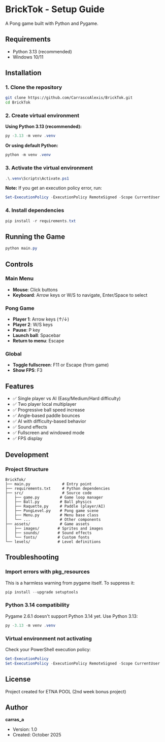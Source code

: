 # BrickTok - Setup Guide

A Pong game built with Python and Pygame.

## Requirements

- Python 3.13 (recommended)
- Windows 10/11

## Installation

### 1. Clone the repository

```bash
git clone https://github.com/CarrascoAlexis/BrickTok.git
cd BrickTok
```

### 2. Create virtual environment

**Using Python 3.13 (recommended):**
```powershell
py -3.13 -m venv .venv
```

**Or using default Python:**
```powershell
python -m venv .venv
```

### 3. Activate the virtual environment

```powershell
.\.venv\Scripts\Activate.ps1
```

**Note:** If you get an execution policy error, run:
```powershell
Set-ExecutionPolicy -ExecutionPolicy RemoteSigned -Scope CurrentUser
```

### 4. Install dependencies

```powershell
pip install -r requirements.txt
```

## Running the Game

```powershell
python main.py
```

## Controls

### Main Menu
- **Mouse**: Click buttons
- **Keyboard**: Arrow keys or W/S to navigate, Enter/Space to select

### Pong Game
- **Player 1**: Arrow keys (↑/↓)
- **Player 2**: W/S keys
- **Pause**: P key
- **Launch ball**: Spacebar
- **Return to menu**: Escape

### Global
- **Toggle fullscreen**: F11 or Escape (from game)
- **Show FPS**: F3

## Features

- ✅ Single player vs AI (Easy/Medium/Hard difficulty)
- ✅ Two player local multiplayer
- ✅ Progressive ball speed increase
- ✅ Angle-based paddle bounces
- ✅ AI with difficulty-based behavior
- ✅ Sound effects
- ✅ Fullscreen and windowed mode
- ✅ FPS display

## Development

### Project Structure

```
BrickTok/
├── main.py              # Entry point
├── requirements.txt     # Python dependencies
├── src/                 # Source code
│   ├── game.py         # Game loop manager
│   ├── Ball.py         # Ball physics
│   ├── Raquette.py     # Paddle (player/AI)
│   ├── PongLevel.py    # Pong game scene
│   ├── Menu.py         # Menu base class
│   └── ...             # Other components
├── assets/             # Game assets
│   ├── images/        # Sprites and images
│   ├── sounds/        # Sound effects
│   └── fonts/         # Custom fonts
└── levels/            # Level definitions
```

## Troubleshooting

### Import errors with pkg_resources

This is a harmless warning from pygame itself. To suppress it:
```powershell
pip install --upgrade setuptools
```

### Python 3.14 compatibility

Pygame 2.6.1 doesn't support Python 3.14 yet. Use Python 3.13:
```powershell
py -3.13 -m venv .venv
```

### Virtual environment not activating

Check your PowerShell execution policy:
```powershell
Get-ExecutionPolicy
Set-ExecutionPolicy -ExecutionPolicy RemoteSigned -Scope CurrentUser
```

## License

Project created for ETNA POOL (2nd week bonus project)

## Author

**carras_a**
- Version: 1.0
- Created: October 2025
